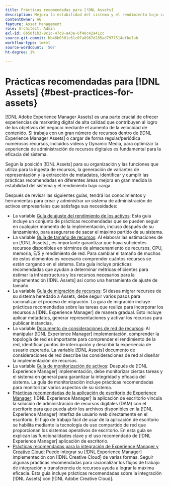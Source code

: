 ```yaml
---
title: Prácticas recomendadas para [!DNL Assets]
description: Mejora la estabilidad del sistema y el rendimiento bajo carga al identificar y cumplir con las prácticas recomendadas que dependen de su implementación y configuración.
contentOwner: AG
feature: Asset Management
role: Architect, Admin
exl-id: 6b50f1b3-9c1c-47c8-a43e-6f40c42a41cc
source-git-commit: bb46b0301c61c07a8967d285ad7977514efbe7ab
workflow-type: tm+mt
source-wordcount: '507'
ht-degree: 1%

---
```


# Prácticas recomendadas para [!DNL Assets] {#best-practices-for-assets}

[!DNL Adobe Experience Manager Assets] es una parte crucial de ofrecer experiencias de marketing digital de alta calidad que contribuyen al logro de los objetivos del negocio mediante el aumento de la velocidad de contenido. Si trabaja con un gran número de recursos dentro de [!DNL Experience Manager Assets] o cargar de forma regular/periódica numerosos recursos, incluidos vídeos y Dynamic Media, para optimizar la experiencia de administración de recursos digitales es fundamental para la eficacia del sistema.

Según la posición [!DNL Assets] para su organización y las funciones que utiliza para la ingesta de recursos, la generación de variantes de representación y la extracción de metadatos, identificar y cumplir las prácticas recomendadas en diferentes áreas mejora en gran medida la estabilidad del sistema y el rendimiento bajo carga.

Después de revisar las siguientes guías, tendrá los conocimientos y herramientas para crear y administrar un sistema de administración de activos empresariales que satisfaga sus necesidades:

* La variable [Guía de ajuste del rendimiento de los activos](/help/assets/performance-tuning-guidelines.md): Esta guía incluye un conjunto de prácticas recomendadas que se pueden seguir en cualquier momento de la implementación, incluso después de su lanzamiento, para asegurarse de sacar el máximo partido de su sistema.
* La variable [Guía de tamaño de recursos](/help/assets/assets-sizing-guide.md): Al elaborar las estimaciones de un [!DNL Assets] , es importante garantizar que haya suficientes recursos disponibles en términos de almacenamiento de recursos, CPU, memoria, E/S y rendimiento de red. Para cambiar el tamaño de muchos de estos elementos es necesario comprender cuántos recursos se están cargando en el sistema. Esta guía incluye prácticas recomendadas que ayudan a determinar métricas eficientes para estimar la infraestructura y los recursos necesarios para la implementación [!DNL Assets] así como una herramienta de ajuste de tamaño.
* La variable [Guía de migración de recursos](/help/assets/assets-migration-guide.md): Si desea migrar recursos de su sistema heredado a Assets, debe seguir varios pasos para racionalizar el proceso de migración. La guía de migración incluye prácticas recomendadas sobre las tareas que realiza para incorporar los recursos a [!DNL Experience Manager] de manera gradual. Esto incluye aplicar metadatos, generar representaciones y activar los recursos para publicar instancias.
* La variable [Documento de consideraciones de red de recursos](/help/assets/assets-network-considerations.md): Al manipular [!DNL Experience Manager] implementación, comprender la topología de red es importante para comprender el rendimiento de la red, identificar puntos de interrupción y describir la experiencia de usuario esperada. La variable [!DNL Assets] documento de consideraciones de red describe las consideraciones de red al diseñar la implementación de recursos.
* La variable [Guía de monitorización de activos](/help/assets/assets-monitoring-best-practices.md): Después de [!DNL Experience Manager] implementación, debe monitorizar ciertas tareas y el sistema en general para garantizar la integridad y eficacia del sistema. La guía de monitorización incluye prácticas recomendadas para monitorizar varios aspectos de su sistema.
* [Prácticas recomendadas de la aplicación de escritorio de Experience Manager](https://experienceleague.adobe.com/docs/experience-manager-desktop-app/using/introduction.html?lang=es): [!DNL Experience Manager] la aplicación de escritorio vincula la solución de administración de recursos digitales (DAM) con el escritorio para que pueda abrir los archivos disponibles en la [!DNL Experience Manager] interfaz de usuario web directamente en el escritorio. El flujo de trabajo fácil de usar de la aplicación de escritorio se habilita mediante la tecnología de uso compartido de red que proporcionan los sistemas operativos de escritorio. En esta guía se explican las funcionalidades clave y el uso recomendado de [!DNL Experience Manager] aplicación de escritorio.
* [Prácticas recomendadas para la integración de Experience Manager y Creative Cloud](/help/assets/aem-cc-integration-best-practices.md): Puede integrar su [!DNL Experience Manager] implementación con [!DNL Creative Cloud] de varias formas. Seguir algunas prácticas recomendadas para racionalizar los flujos de trabajo de integración y transferencia de recursos ayuda a lograr la máxima eficacia. Esta guía incluye prácticas recomendadas sobre la integración [!DNL Assets] con [!DNL Adobe Creative Cloud].
